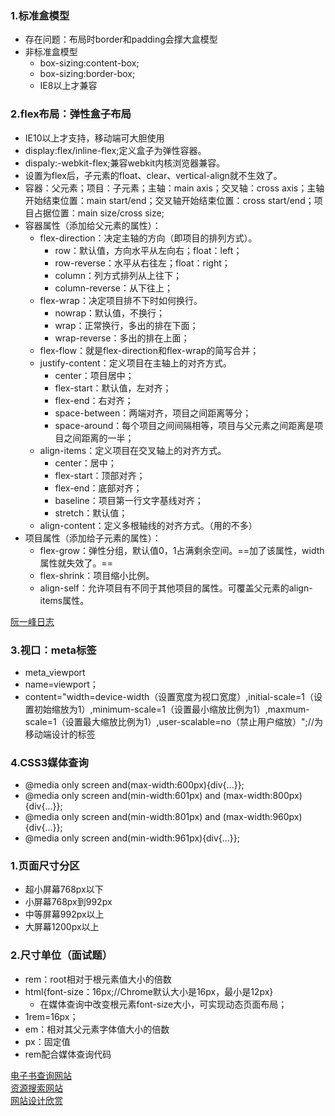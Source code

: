 ### 1.标准盒模型
- 存在问题：布局时border和padding会撑大盒模型
- 非标准盒模型
  - box-sizing:content-box;
  - box-sizing:border-box;
  - IE8以上才兼容

### 2.flex布局：弹性盒子布局
- IE10以上才支持，移动端可大胆使用
- display:flex/inline-flex;定义盒子为弹性容器。
- dispaly:-webkit-flex;兼容webkit内核浏览器兼容。
- 设置为flex后，子元素的float、clear、vertical-align就不生效了。
- 容器：父元素；项目：子元素；主轴：main axis；交叉轴：cross axis；主轴开始结束位置：main start/end；交叉轴开始结束位置：cross start/end；项目占据位置：main size/cross size;
- 容器属性（添加给父元素的属性）：
  - flex-direction：决定主轴的方向（即项目的排列方式）。
    - row：默认值，方向水平从左向右；float：left；
    - row-reverse：水平从右往左；float：right；
    - column：列方式排列从上往下；
    - column-reverse：从下往上；
  - flex-wrap：决定项目排不下时如何换行。
    - nowrap：默认值，不换行；
    - wrap：正常换行，多出的排在下面；
    - wrap-reverse：多出的排在上面；
  - flex-flow：就是flex-direction和flex-wrap的简写合并；
  - justify-content：定义项目在主轴上的对齐方式。
    - center：项目居中；
    - flex-start：默认值，左对齐；
    - flex-end：右对齐；
    - space-between：两端对齐，项目之间距离等分；
    - space-around：每个项目之间间隔相等，项目与父元素之间距离是项目之间距离的一半；
  - align-items：定义项目在交叉轴上的对齐方式。
    - center：居中；
    - flex-start：顶部对齐；
    - flex-end：底部对齐；
    - baseline：项目第一行文字基线对齐；
    - stretch：默认值；
  - align-content：定义多根轴线的对齐方式。（用的不多）
- 项目属性（添加给子元素的属性）：
  - flex-grow：弹性分组，默认值0，1占满剩余空间。==加了该属性，width属性就失效了。==
  - flex-shrink：项目缩小比例。
  - align-self：允许项目有不同于其他项目的属性。可覆盖父元素的align-items属性。
  

[阮一峰日志](http://www.ruanyifeng.com/blog/archives.html)

### 3.视口：meta标签
- meta_viewport
- name=viewport；
- content="width=device-width（设置宽度为视口宽度）,initial-scale=1（设置初始缩放为1）,minimum-scale=1（设置最小缩放比例为1）,maxmum-scale=1（设置最大缩放比例为1）,user-scalable=no（禁止用户缩放）";//为移动端设计的标签

### 4.CSS3媒体查询
- @media only screen and(max-width:600px){div{...}};
- @media only screen and(min-width:601px) and (max-width:800px){div{...}};
- @media only screen and(min-width:801px) and (max-width:960px){div{...}};
- @media only screen and(min-width:961px){div{...}};



### 1.页面尺寸分区
- 超小屏幕768px以下
- 小屏幕768px到992px
- 中等屏幕992px以上
- 大屏幕1200px以上

### 2.尺寸单位（面试题）
- rem：root相对于根元素值大小的倍数
- html{font-size：16px;//Chrome默认大小是16px，最小是12px}
  - 在媒体查询中改变根元素font-size大小，可实现动态页面布局；
- 1rem=16px；
- em：相对其父元素字体值大小的倍数
- px：固定值
- rem配合媒体查询代码




[电子书查询网站](https://www.jiumodiary.com/)  
[资源搜索网站](https://www.chongbuluo.com/)  
[网站设计欣赏](https://www.xuansite.com/)